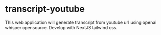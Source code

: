 # transcript-youtube
This web application will generate transcript from youtube url using openai whisper opensource. Develop with NextJS tailwind css.
